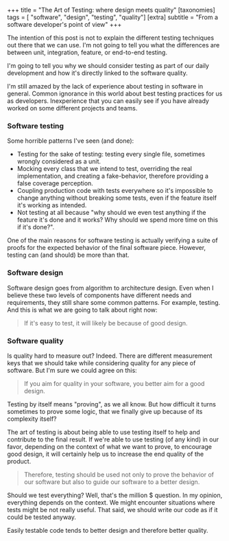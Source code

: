 +++
title = "The Art of Testing: where design meets quality"
[taxonomies]
tags = [ "software", "design", "testing", "quality"]
[extra]
subtitle = "From a software developer's point of view"
+++

The intention of this post is not to explain the different testing techniques out there that we can use. I'm not going to tell you what the differences are between unit, integration, feature, or end-to-end testing.

I'm going to tell you why we should consider testing as part of our daily development and how it's directly linked to the software quality.

I'm still amazed by the lack of experience about testing in software in general. Common ignorance in this world about best testing practices for us as developers. Inexperience that you can easily see if you have already worked on some different projects and teams.

### Software testing

Some horrible patterns I've seen (and done):

* Testing for the sake of testing: testing every single file, sometimes wrongly considered as a unit.
* Mocking every class that we intend to test, overriding the real implementation, and creating a fake-behavior, therefore providing a false coverage perception.
* Coupling production code with tests everywhere so it's impossible to change anything without breaking some tests, even if the feature itself it's working as intended.
* Not testing at all because "why should we even test anything if the feature it's done and it works? Why should we spend more time on this if it's done?".

One of the main reasons for software testing is actually verifying a suite of proofs for the expected behavior of the final software piece. However, testing can (and should) be more than that.

### Software design

Software design goes from algorithm to architecture design. Even when I believe these two levels of components have different needs and requirements, they still share some common patterns. For example, testing. And this is what we are going to talk about right now:

> If it's easy to test, it will likely be because of good design.

### Software quality

Is quality hard to measure out? Indeed. There are different measurement keys that we should take while considering quality for any piece of software. But I'm sure we could agree on this:

> If you aim for quality in your software, you better aim for a good design.

Testing by itself means "proving", as we all know. But how difficult it turns sometimes to prove some logic, that we finally give up because of its complexity itself?

The art of testing is about being able to use testing itself to help and contribute to the final result. If we're able to use testing (of any kind) in our favor, depending on the context of what we want to prove, to encourage good design, it will certainly help us to increase the end quality of the product.

> Therefore, testing should be used not only to prove the behavior of our software but also to guide our software to a better design.

Should we test everything? Well, that's the million $ question. In my opinion, everything depends on the context. We might encounter situations where tests might be not really useful. That said, we should write our code as if it could be tested anyway.

Easily testable code tends to better design and therefore better quality.
